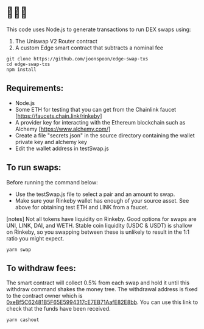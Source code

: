 # 🦄🦄🦄
This code uses Node.js to generate transactions to run DEX swaps using:
1. The Uniswap V2 Router contract
2. A custom Edge smart contract that subtracts a nominal fee

```
git clone https://github.com/joonspoon/edge-swap-txs
cd edge-swap-txs
npm install
```

## Requirements:
* Node.js
* Some ETH for testing that you can get from the Chainlink faucet [https://faucets.chain.link/rinkeby]
* A provider key for interacting with the Ethereum blockchain such as Alchemy [https://www.alchemy.com/]
* Create a file "secrets.json" in the source directory containing the wallet private key and alchemy key
* Edit the wallet address in testSwap.js

## To run swaps:
Before running the command below: 
* Use the testSwap.js file to select a pair and an amount to swap. 
* Make sure your Rinkeby wallet has enough of your source asset. See above for obtaining test ETH and LINK from a faucet.

[notes] Not all tokens have liquidity on Rinkeby. Good options for swaps are UNI, LINK, DAI, and WETH.
Stable coin liquidity (USDC & USDT) is shallow on Rinkeby, so you swapping between these is unlikely to result in the 1:1 ratio you might expect.
```
yarn swap
```

## To withdraw fees:
The smart contract will collect 0.5% from each swap and hold it until this withdraw command shakes the money tree. The withdrawal address is fixed to the contract owner which is [0xeBf5C62481B5F65E5994317cE7EB71AafE82E8bb](https://rinkeby.etherscan.io/address/0xeBf5C62481B5F65E5994317cE7EB71AafE82E8bb). You can use this link to check that the funds have been received.
```
yarn cashout
```
